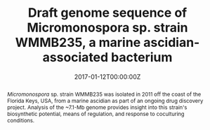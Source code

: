 ---
abstract: _Micromonospora_ sp. strain WMMB235 was isolated in 2011 off the coast of the Florida Keys, USA, from a marine ascidian as part of an ongoing drug discovery project. Analysis of the ~7.1-Mb genome provides insight into this strain's biosynthetic potential, means of regulation, and response to coculturing conditions.
authors:
- Navid Adnani
- Doug R Braun
- Bradon R McDonald
- admin
- Cameron R Currie
- Tim S Bugni
date: "2017-01-12T00:00:00Z"
doi: "10.1128/genomeA.01369-16"
featured: false
image:
  caption: ""
  focal_point: ""
  preview_only: false
projects: []
publication: '*Genome Announcements, 5*(2)'
publication_short: ""
publication_types:
- "2"
publishDate: "2017-01-12T00:00:00Z"
slides: ""
summary: ""
tags:
- actinobacteria
title: Draft genome sequence of Micromonospora sp. strain WMMB235, a marine ascidian-associated bacterium
url_code: ""
url_dataset: ""
url_pdf: "files/Adnani_GA_2017.pdf"
url_poster: ""
url_project: ""
url_slides: ""
url_source: ""
url_video: ""
---